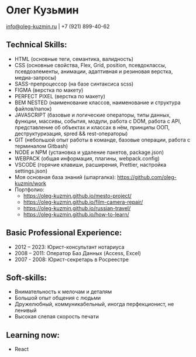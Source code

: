 # Олег Кузьмин

<span>info@oleg-kuzmin.ru</span>
<span>|</span>
<span>+7 (921) 899-40-62</span>

## Technical Skills:

- HTML (основные теги, семантика, валидность)
- CSS (основные свойства, Flex, Grid, position, псевдоклассы, псевдоэлементы, анимации, адаптивная и резиновая верстка, медиа-запросы)
- SASS-препроцессор (на базе синтаксиса scss)
- FIGMA (верстка по макету)
- PERFECT PIXEL (верстка по макету)
- BEM NESTED (наименование классов, наименование и структура файлов/папок)
- JAVASCRIPT (базовые и логические операторы, типы данных, функции, массивы, события, модули, работа с DOM, работа с API, представление об объектах и классах в нём, принципы ООП, деструктуризация, spred && rest-операторы)
- GIT (небольшой опыт работы в команде, базовые операции, работа c терминалом Gitbash)
- NODE и NPM (установка и удаление пакетов, package.json)
- WEBPACK (общая информация, плагины, webpack.config)
- VSCODE (горячие клавиши, расширения, Prettier, настройка settings.json)
- Моя основная база знаний (шпаргалка): https://github.com/oleg-kuzmin/work
- Портфолио:
  - https://oleg-kuzmin.github.io/mesto-project/
  - https://oleg-kuzmin.github.io/film-camera-repair/
  - https://oleg-kuzmin.github.io/russian-travel/
  - https://oleg-kuzmin.github.io/how-to-learn/

## Basic Professional Experience:

- 2012 – 2023: Юрист-консультант нотариуса
- 2008 – 2011: Оператор Баз Данных (Access, Excel)
- 2007 - 2008: Юрист-секретарь в Росреестре

## Soft-skills:

- Внимательность к мелочам и деталям
- Большой опыт общения с людьми
- Дружелюбный, коммуникабельный, иногда перфекционист, не ленивый
- Высокая слепая скорость печати

## Learning now:

- React
